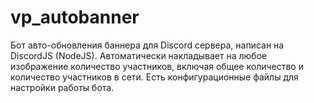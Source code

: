 # vp_autobanner

Бот авто-обновления баннера для Discord сервера, написан на DiscordJS (NodeJS).
Автоматически накладывает на любое изображение количество участников, включая общее количество и количество участников в сети.
Есть конфигурационные файлы для настройки работы бота.

